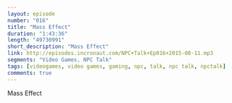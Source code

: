 ```yaml
---
layout: episode
number: "016"
title: "Mass Effect"
duration: "1:43:36"
length: "49730991"
short_description: "Mass Effect"
link: http://episodes.incronaut.com/NPC+Talk+Ep016+2015-08-11.mp3
segments: "Video Games, NPC Talk"
tags: [videogames, video games, gaming, npc, talk, npc talk, npctalk]
comments: true
---
```


Mass Effect
